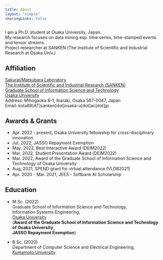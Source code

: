 ```yaml
---
title: About
layout: "simple"
sharingLinks: false
---
```


I am a Ph.D. student at Osaka University, Japan.\
My research focuses on data mining esp. time series, time-stamped events and tensor streams.\
Project researcher at SANKEN (The Institute of Scientific and Industrial Research at Osaka Univ.)
<!-- time-series data mining, pattern mining and data stream mining.   -->

## Affiliation  
[Sakurai/Matsubara Laboratory](https://www.dm.sanken.osaka-u.ac.jp/)\
[The Institute of Scientific and Industrial Research (SANKEN)](https://www.sanken.osaka-u.ac.jp/en/)\
[Graduate School of Information Science and Technology](https://www.ist.osaka-u.ac.jp/english/)\
[Osaka University](https://www.osaka-u.ac.jp/en)  
Address: Mihogaoka 8-1, Ibaraki, Osaka 567-0047, Japan  
Email: kota88[AT]sanken[dot]osaka-u[dot]ac[dot]jp

## Awards & Grants
- Apr. 2022 - present, Osaka University fellowship for cross-disciplinary innovation 
- Jul. 2022, JASSO Repayment Exemption
- May. 2022, Best Interactive Award (DEIM2022)
- Mar. 2022, Student Presentation Award (DEIM2022)
- Mar. 2022, Award of the Graduate School of Information Science and Technology of Osaka University
- Aug, 2021, SPEND grant for virtual attendance (VLDB2021)
- Apr. 2020 - Mar. 2021, JEES・Softbank AI Scholarship
<!-- (7,500,000 JPY) -->

## Education
- M.Sc. (2022)  
Graduate School of Information Science and Technology,  
Information Systems Engineering,  
[Osaka University](https://www.ist.osaka-u.ac.jp/english/research/majors/ise/)  
(**Award of the Graduate School of Information Science and Technology of Osaka University**,\
**JASSO Repayment Exemption**)

- B.Sc. (2020)  
Department of Computer Science and Electrical Engineering,  
[Kumamoto University](http://www.cs.kumamoto-u.ac.jp/eng.html)

<!-- ## Others -->